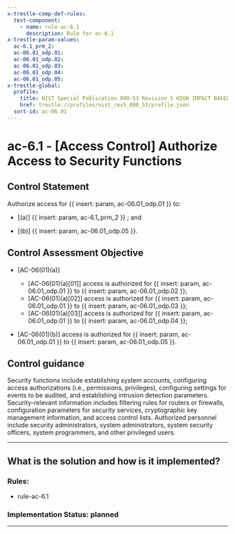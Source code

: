 ```yaml
---
x-trestle-comp-def-rules:
  test-component:
    - name: rule-ac-6.1
      description: Rule for ac-6.1
x-trestle-param-values:
  ac-6.1_prm_2:
  ac-06.01_odp.01:
  ac-06.01_odp.02:
  ac-06.01_odp.03:
  ac-06.01_odp.04:
  ac-06.01_odp.05:
x-trestle-global:
  profile:
    title: NIST Special Publication 800-53 Revision 5 HIGH IMPACT BASELINE
    href: trestle://profiles/nist_rev5_800_53/profile.json
  sort-id: ac-06.01
---
```


# ac-6.1 - \[Access Control\] Authorize Access to Security Functions

## Control Statement

Authorize access for {{ insert: param, ac-06.01_odp.01 }} to:

- \[(a)\] {{ insert: param, ac-6.1_prm_2 }} ; and

- \[(b)\] {{ insert: param, ac-06.01_odp.05 }}.

## Control Assessment Objective

- \[AC-06(01)(a)\]

  - \[AC-06(01)(a)[01]\] access is authorized for {{ insert: param, ac-06.01_odp.01 }} to {{ insert: param, ac-06.01_odp.02 }};
  - \[AC-06(01)(a)[02]\] access is authorized for {{ insert: param, ac-06.01_odp.01 }} to {{ insert: param, ac-06.01_odp.03 }};
  - \[AC-06(01)(a)[03]\] access is authorized for {{ insert: param, ac-06.01_odp.01 }} to {{ insert: param, ac-06.01_odp.04 }};

- \[AC-06(01)(b)\] access is authorized for {{ insert: param, ac-06.01_odp.01 }} to {{ insert: param, ac-06.01_odp.05 }}.

## Control guidance

Security functions include establishing system accounts, configuring access authorizations (i.e., permissions, privileges), configuring settings for events to be audited, and establishing intrusion detection parameters. Security-relevant information includes filtering rules for routers or firewalls, configuration parameters for security services, cryptographic key management information, and access control lists. Authorized personnel include security administrators, system administrators, system security officers, system programmers, and other privileged users.

______________________________________________________________________

## What is the solution and how is it implemented?

<!-- For implementation status enter one of: implemented, partial, planned, alternative, not-applicable -->

<!-- Note that the list of rules under ### Rules: is read-only and changes will not be captured after assembly to JSON -->

<!-- Add control implementation description here for control: ac-6.1 -->

### Rules:

  - rule-ac-6.1

### Implementation Status: planned

______________________________________________________________________
